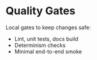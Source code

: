 # Quality Gates

Local gates to keep changes safe:
- Lint, unit tests, docs build
- Determinism checks
- Minimal end-to-end smoke
